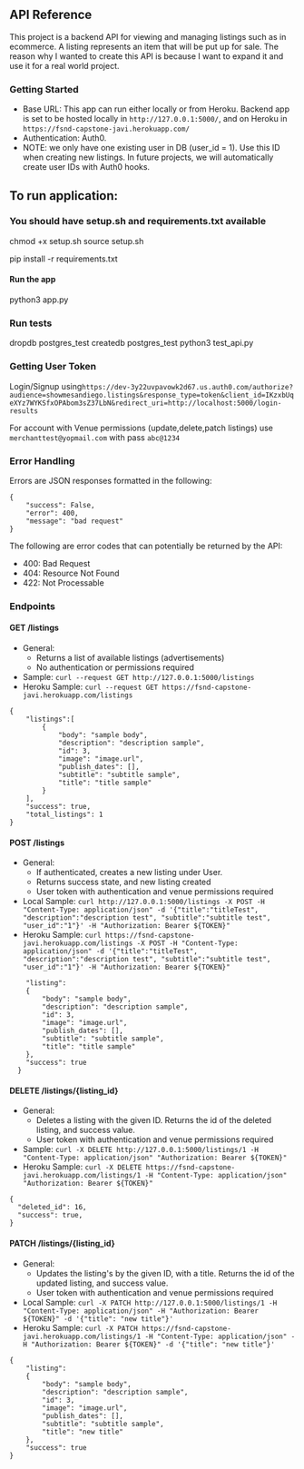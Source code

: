 ## API Reference

This project is a backend API for viewing and managing listings such as in ecommerce. A listing represents an item that will be put up for sale. The reason why I wanted to create this API is because I want to expand it and use it for a real world project.

### Getting Started
- Base URL: This app can run either locally or from Heroku. Backend app is set to be hosted locally in `http://127.0.0.1:5000/`, and on Heroku in `https://fsnd-capstone-javi.herokuapp.com/`
- Authentication: Auth0.
- NOTE: we only have one existing user in DB (user_id = 1). Use this ID when creating new listings. In future projects, we will automatically create user IDs with Auth0 hooks.


## To run application:

### You should have setup.sh and requirements.txt available
chmod +x setup.sh
source setup.sh

pip install -r requirements.txt
#### Run the app
python3 app.py

### Run tests
dropdb postgres_test 
createdb postgres_test
python3 test_api.py

### Getting User Token
Login/Signup using`https://dev-3y22uvpavowk2d67.us.auth0.com/authorize?audience=showmesandiego.listings&response_type=token&client_id=IKzxbUqeXYz7WYKSfxOPAbom3sZ37LbN&redirect_uri=http://localhost:5000/login-results`

For account with Venue permissions (update,delete,patch listings) use `merchanttest@yopmail.com` with pass `abc@1234`

### Error Handling
Errors are JSON responses formatted in the following:
```
{
    "success": False, 
    "error": 400,
    "message": "bad request"
}
```
The following are error codes that can potentially be returned by the API:
- 400: Bad Request
- 404: Resource Not Found
- 422: Not Processable 

### Endpoints 
#### GET /listings
- General:
    - Returns a list of available listings (advertisements)
    - No authentication or permissions required
- Sample: `curl --request GET http://127.0.0.1:5000/listings`
- Heroku Sample: `curl --request GET https://fsnd-capstone-javi.herokuapp.com/listings`

``` 
{
    "listings":[
        { 
            "body": "sample body",
            "description": "description sample",
            "id": 3,
            "image": "image.url",
            "publish_dates": [],
            "subtitle": "subtitle sample",
            "title": "title sample"
        }
    ],
    "success": true,
    "total_listings": 1
}
```

#### POST /listings
- General:
    - If authenticated, creates a new listing under User.
    - Returns success state, and new listing created
    - User token with authentication and venue permissions required
- Local Sample: `curl http://127.0.0.1:5000/listings -X POST -H "Content-Type: application/json" -d '{"title":"titleTest", "description":"description test", "subtitle":"subtitle test", "user_id":"1"}' -H "Authorization: Bearer ${TOKEN}"`
- Heroku Sample: `curl https://fsnd-capstone-javi.herokuapp.com/listings -X POST -H "Content-Type: application/json" -d '{"title":"titleTest", "description":"description test", "subtitle":"subtitle test", "user_id":"1"}' -H "Authorization: Bearer ${TOKEN}"`
``` {
    "listing":
    { 
        "body": "sample body",
        "description": "description sample",
        "id": 3,
        "image": "image.url",
        "publish_dates": [],
        "subtitle": "subtitle sample",
        "title": "title sample"
    },
    "success": true
  }
```


#### DELETE /listings/{listing_id}
- General:
    - Deletes a listing with the given ID. Returns the id of the deleted listing, and success value.
    - User token with authentication and venue permissions required
- Sample: `curl -X DELETE http://127.0.0.1:5000/listings/1 -H "Content-Type: application/json" "Authorization: Bearer ${TOKEN}"`
- Heroku Sample: `curl -X DELETE https://fsnd-capstone-javi.herokuapp.com/listings/1 -H "Content-Type: application/json" "Authorization: Bearer ${TOKEN}"`
```
{
  "deleted_id": 16,
  "success": true,
}
```


#### PATCH /listings/{listing_id}
- General:
    - Updates the listing's by the given ID, with a title. Returns the id of the updated listing, and success value.
    - User token with authentication and venue permissions required
- Local Sample: `curl -X PATCH http://127.0.0.1:5000/listings/1 -H "Content-Type: application/json" -H "Authorization: Bearer ${TOKEN}" -d '{"title": "new title"}'`
- Heroku Sample: `curl -X PATCH https://fsnd-capstone-javi.herokuapp.com/listings/1 -H "Content-Type: application/json" -H "Authorization: Bearer ${TOKEN}" -d '{"title": "new title"}'`
```
{
    "listing":
    { 
        "body": "sample body",
        "description": "description sample",
        "id": 3,
        "image": "image.url",
        "publish_dates": [],
        "subtitle": "subtitle sample",
        "title": "new title"
    },
    "success": true
}
```
